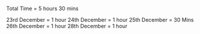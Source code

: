 Total Time = 5 hours 30 mins

23rd December = 1 hour
24th December = 1 hour
25th December = 30 Mins
26th December = 1 hour
28th December = 1 hour
